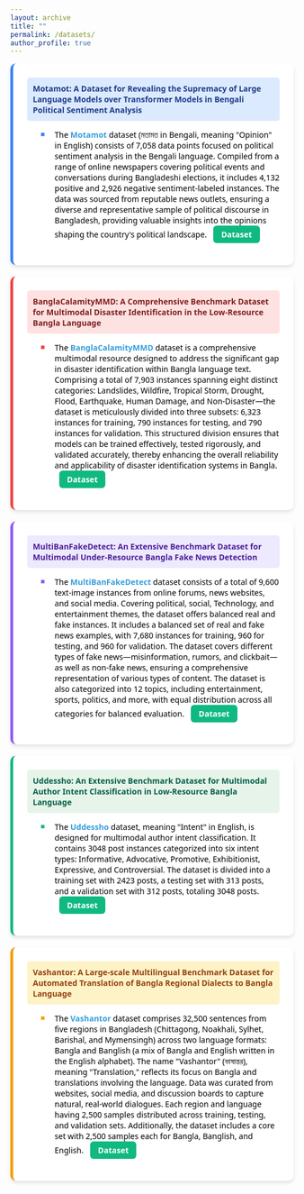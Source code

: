 ```yaml
---
layout: archive
title: ""
permalink: /datasets/
author_profile: true
---
```


<span style="font-family: 'Segoe UI', sans-serif; color: black;">
<div style="display: flex; flex-wrap: wrap; gap: 20px;">
  <div style="background-color: white; border-left: 5px solid #3b82f6; border-radius: 10px; padding: 25px; flex: 1 1 100%; max-width: 100%; box-shadow: 0 4px 6px rgba(0, 0, 0, 0.1); transition: transform 0.3s ease, box-shadow 0.3s ease;" onmouseover="this.style.transform='scale(1.02)'; this.style.boxShadow='0 6px 12px rgba(0, 0, 0, 0.15)';" onmouseout="this.style.transform='scale(1)'; this.style.boxShadow='0 4px 6px rgba(0, 0, 0, 0.1)';">
    <div style="background-color: #dbeafe; padding: 10px; border-radius: 5px; margin-bottom: 15px;">
      <span style="color: #1e3a8a; font-size: 1em; font-weight: bold;">Motamot: A Dataset for Revealing the Supremacy of Large Language Models over Transformer Models in Bengali Political Sentiment Analysis</span>
    </div>
    <ul style="font-family: 'Segoe UI', sans-serif; color: black; margin-top: 15px;">
      <li style="margin-bottom: 12px; list-style-type: none; position: relative; padding-left: 25px;">
        <span style="position: absolute; left: 0; color: #3b82f6; font-size: 0.9em;">■</span>
        The <b style="color: #389EDA">Motamot</b> dataset (মতামত in Bengali, meaning "Opinion" in English) consists of 7,058 data points focused on political sentiment analysis in the Bengali language. Compiled from a range of online newspapers covering political events and conversations during Bangladeshi elections, it includes 4,132 positive and 2,926 negative sentiment-labeled instances. The data was sourced from reputable news outlets, ensuring a diverse and representative sample of political discourse in Bangladesh, providing valuable insights into the opinions shaping the country's political landscape.
        <a href="https://data.mendeley.com/datasets/hdhnrrwdz2/1" style="background-color: #10b981; color: white; padding: 6px 14px; border-radius: 6px; text-decoration: none; font-weight: 600; font-family: 'Segoe UI', sans-serif; margin-left: 8px; display: inline-block;">Dataset</a>
      </li>
    </ul>
  </div>

  <div style="background-color: white; border-left: 5px solid #ef4444; border-radius: 10px; padding: 25px; flex: 1 1 100%; max-width: 100%; box-shadow: 0 4px 6px rgba(0, 0, 0, 0.1); transition: transform 0.3s ease, box-shadow 0.3s ease;" onmouseover="this.style.transform='scale(1.02)'; this.style.boxShadow='0 6px 12px rgba(0, 0, 0, 0.15)';" onmouseout="this.style.transform='scale(1)'; this.style.boxShadow='0 4px 6px rgba(0, 0, 0, 0.1)';">
    <div style="background-color: #fee2e2; padding: 10px; border-radius: 5px; margin-bottom: 15px;">
      <span style="color: #7f1d1d; font-size: 1em; font-weight: bold;">BanglaCalamityMMD: A Comprehensive Benchmark Dataset for Multimodal Disaster Identification in the Low-Resource Bangla Language</span>
    </div>
    <ul style="font-family: 'Segoe UI', sans-serif; color: black; margin-top: 15px;">
      <li style="margin-bottom: 12px; list-style-type: none; position: relative; padding-left: 25px;">
        <span style="position: absolute; left: 0; color: #ef4444; font-size: 0.9em;">■</span>
        The <b style="color: #389EDA">BanglaCalamityMMD</b> dataset is a comprehensive multimodal resource designed to address the significant gap in disaster identification within Bangla language text. Comprising a total of 7,903 instances spanning eight distinct categories: Landslides, Wildfire, Tropical Storm, Drought, Flood, Earthquake, Human Damage, and Non-Disaster—the dataset is meticulously divided into three subsets: 6,323 instances for training, 790 instances for testing, and 790 instances for validation. This structured division ensures that models can be trained effectively, tested rigorously, and validated accurately, thereby enhancing the overall reliability and applicability of disaster identification systems in Bangla.
        <a href="https://data.mendeley.com/datasets/7dggbjn5sd/1" style="background-color: #10b981; color: white; padding: 6px 14px; border-radius: 6px; text-decoration: none; font-weight: 600; font-family: 'Segoe UI', sans-serif; margin-left: 8px; display: inline-block;">Dataset</a>
      </li>
    </ul>
  </div>

  <div style="background-color: white; border-left: 5px solid #8b5cf6; border-radius: 10px; padding: 25px; flex: 1 1 100%; max-width: 100%; box-shadow: 0 4px 6px rgba(0, 0, 0, 0.1); transition: transform 0.3s ease, box-shadow 0.3s ease;" onmouseover="this.style.transform='scale(1.02)'; this.style.boxShadow='0 6px 12px rgba(0, 0, 0, 0.15)';" onmouseout="this.style.transform='scale(1)'; this.style.boxShadow='0 4px 6px rgba(0, 0, 0, 0.1)';">
    <div style="background-color: #ede9fe; padding: 10px; border-radius: 5px; margin-bottom: 15px;">
      <span style="color: #4c1d95; font-size: 1em; font-weight: bold;">MultiBanFakeDetect: An Extensive Benchmark Dataset for Multimodal Under-Resource Bangla Fake News Detection</span>
    </div>
    <ul style="font-family: 'Segoe UI', sans-serif; color: black; margin-top: 15px;">
      <li style="margin-bottom: 12px; list-style-type: none; position: relative; padding-left: 25px;">
        <span style="position: absolute; left: 0; color: #8b5cf6; font-size: 0.9em;">■</span>
        The <b style="color: #389EDA">MultiBanFakeDetect</b> dataset consists of a total of 9,600 text-image instances from online forums, news websites, and social media. Covering political, social, Technology, and entertainment themes, the dataset offers balanced real and fake instances. It includes a balanced set of real and fake news examples, with 7,680 instances for training, 960 for testing, and 960 for validation. The dataset covers different types of fake news—misinformation, rumors, and clickbait—as well as non-fake news, ensuring a comprehensive representation of various types of content. The dataset is also categorized into 12 topics, including entertainment, sports, politics, and more, with equal distribution across all categories for balanced evaluation.
        <a href="https://data.mendeley.com/datasets/k5pbz9795f/1" style="background-color: #10b981; color: white; padding: 6px 14px; border-radius: 6px; text-decoration: none; font-weight: 600; font-family: 'Segoe UI', sans-serif; margin-left: 8px; display: inline-block;">Dataset</a>
      </li>
    </ul>
  </div>

  <div style="background-color: white; border-left: 5px solid #10b981; border-radius: 10px; padding: 25px; flex: 1 1 100%; max-width: 100%; box-shadow: 0 4px 6px rgba(0, 0, 0, 0.1); transition: transform 0.3s ease, box-shadow 0.3s ease;" onmouseover="this.style.transform='scale(1.02)'; this.style.boxShadow='0 6px 12px rgba(0, 0, 0, 0.15)';" onmouseout="this.style.transform='scale(1)'; this.style.boxShadow='0 4px 6px rgba(0, 0, 0, 0.1)';">
    <div style="background-color: #e6f4ea; padding: 10px; border-radius: 5px; margin-bottom: 15px;">
      <span style="color: #065f46; font-size: 1em; font-weight: bold;">Uddessho: An Extensive Benchmark Dataset for Multimodal Author Intent Classification in Low-Resource Bangla Language</span>
    </div>
    <ul style="font-family: 'Segoe UI', sans-serif; color: black; margin-top: 15px;">
      <li style="margin-bottom: 12px; list-style-type: none; position: relative; padding-left: 25px;">
        <span style="position: absolute; left: 0; color: #10b981; font-size: 0.9em;">■</span>
        The <b style="color: #389EDA">Uddessho</b> dataset, meaning "Intent" in English, is designed for multimodal author intent classification. It contains 3048 post instances categorized into six intent types: Informative, Advocative, Promotive, Exhibitionist, Expressive, and Controversial. The dataset is divided into a training set with 2423 posts, a testing set with 313 posts, and a validation set with 312 posts, totaling 3048 posts.
        <a href="https://data.mendeley.com/datasets/mzxmt8tfjs/1" style="background-color: #10b981; color: white; padding: 6px 14px; border-radius: 6px; text-decoration: none; font-weight: 600; font-family: 'Segoe UI', sans-serif; margin-left: 8px; display: inline-block;">Dataset</a>
      </li>
    </ul>
  </div>

  <div style="background-color: white; border-left: 5px solid #f59e0b; border-radius: 10px; padding: 25px; flex: 1 1 100%; max-width: 100%; box-shadow: 0 4px 6px rgba(0, 0, 0, 0.1); transition: transform 0.3s ease, box-shadow 0.3s ease;" onmouseover="this.style.transform='scale(1.02)'; this.style.boxShadow='0 6px 12px rgba(0, 0, 0, 0.15)';" onmouseout="this.style.transform='scale(1)'; this.style.boxShadow='0 4px 6px rgba(0, 0, 0, 0.1)';">
    <div style="background-color: #fef3c7; padding: 10px; border-radius: 5px; margin-bottom: 15px;">
      <span style="color: #92400e; font-size: 1em; font-weight: bold;">Vashantor: A Large-scale Multilingual Benchmark Dataset for Automated Translation of Bangla Regional Dialects to Bangla Language</span>
    </div>
    <ul style="font-family: 'Segoe UI', sans-serif; color: black; margin-top: 15px;">
      <li style="margin-bottom: 12px; list-style-type: none; position: relative; padding-left: 25px;">
        <span style="position: absolute; left: 0; color: #f59e0b; font-size: 0.9em;">■</span>
        The <b style="color: #389EDA">Vashantor</b> dataset comprises 32,500 sentences from five regions in Bangladesh (Chittagong, Noakhali, Sylhet, Barishal, and Mymensingh) across two language formats: Bangla and Banglish (a mix of Bangla and English written in the English alphabet). The name "Vashantor" (ভাষান্তর), meaning "Translation," reflects its focus on Bangla and translations involving the language. Data was curated from websites, social media, and discussion boards to capture natural, real-world dialogues. Each region and language having 2,500 samples distributed across training, testing, and validation sets. Additionally, the dataset includes a core set with 2,500 samples each for Bangla, Banglish, and English.
        <a href="https://data.mendeley.com/datasets/bj5jgk878b/2" style="background-color: #10b981; color: white; padding: 6px 14px; border-radius: 6px; text-decoration: none; font-weight: 600; font-family: 'Segoe UI', sans-serif; margin-left: 8px; display: inline-block;">Dataset</a>
      </li>
    </ul>
  </div>
</div>

